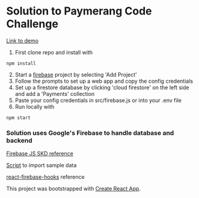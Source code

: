 # Solution to Paymerang Code Challenge

[Link to demo](https://jasondominguez.github.io/code-challenge/)

1. First clone repo and install with 
```
npm install
```
2. Start a [firebase](https://console.firebase.google.com) project by selecting 'Add Project'
3. Follow the prompts to set up a web app and copy the config credentials
4. Set up a firestore database by clicking 'cloud firestore' on the left side and add a 'Payments' collection
5. Paste your config credentials in src/firebase.js or into your .env file
6. Run locally with 
```
npm start
```

### Solution uses Google's Firebase to handle database and backend
[Firebase JS SKD reference](https://firebase.google.com/docs/reference/js)

[Script](https://hackernoon.com/filling-cloud-firestore-with-data-3f67d26bd66e) to import sample data 

[react-firebase-hooks](https://www.npmjs.com/package/react-firebase-hooks/v/1.2.0-rc.2#cloud-firestore) reference 

This project was bootstrapped with [Create React App](https://github.com/facebook/create-react-app).
